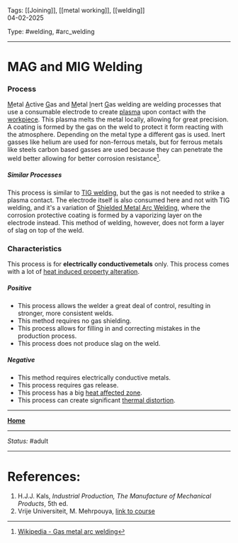 Tags: [[Joining]], [[metal working]], [[welding]] <br>04-02-2025

Type: #welding, #arc_welding

---
# MAG and MIG Welding
### Process
 <u>M</u>etal <u>A</u>ctive <u>G</u>as and <u>M</u>etal <u>I</u>nert <u>G</u>as welding are welding processes that use a consumable electrode to create [plasma](Plasma%20Working.md) upon contact with the [workpiece](!%20Manufacturing%20Technologies%20Overview.md#Terms%20and%20Disambiguation). This plasma melts the metal locally, allowing for great precision. A coating is formed by the gas on the weld to protect it form reacting with the atmosphere. Depending on the metal type a different gas is used. Inert gasses like helium are used for non-ferrous metals, but for ferrous metals like steels carbon based gasses are used because they can penetrate the weld better allowing for better corrosion resistance[^magmig].
##### Similar Processes
This process is similar to [TIG welding](TIG%20Welding.md), but the gas is not needed to strike a plasma contact. The electrode itself is also consumed here and not with TIG welding, and it's a variation of [Shielded Metal Arc Welding](Shielded%20Metal%20Arc%20Welding.md), where the corrosion protective coating is formed by a vaporizing layer on the electrode instead. This method of welding, however, does not form a layer of slag on top of the weld.
### Characteristics
This process is for __electrically conductivemetals__ only.
This process comes with a lot of [heat induced property alteration](Crystal%20Manipulation%20and%20Deformation.md).

##### Positive
- This process allows the welder a great deal of control, resulting in stronger, more consistent welds.
- This method requires no gas shielding.
- This process allows for filling in and correcting mistakes in the production process.
- This process does not produce slag on the weld.
##### Negative
- This method requires electrically conductive metals.
- This process requires gas release.
- This process has a big [heat affected zone](Crystal%20Manipulation%20and%20Deformation.md#hot%20deformation).
- This process can create significant [thermal distortion](!%20Manufacturing%20Technologies%20Overview.md#Terms%20and%20Disambiguation).








---
__[Home](!%20Manufacturing%20Technologies%20Overview.md)__

---
_Status:_ #adult

---
# References:
[^magmig]: [Wikipedia - Gas metal arc welding](https://en.wikipedia.org/wiki/Gas_metal_arc_welding)
1. H.J.J. Kals, _Industrial Production, The Manufacture of Mechanical Products_, 5th ed.
2. Vrije Universiteit, M. Mehrpouya, [link to course](https://canvas.utwente.nl/courses/15351)